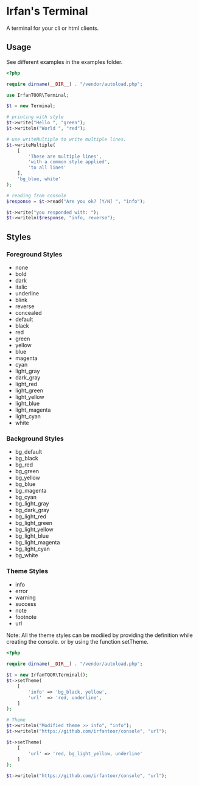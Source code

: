 # Irfan's Terminal

A terminal for your cli or html clients.

## Usage

See different examples in the examples folder.

```php
<?php

require dirname(__DIR__) . "/vendor/autoload.php";

use IrfanTOOR\Terminal;

$t = new Terminal;

# printing with style
$t->write("Hello ", "green");
$t->writeln("World ", "red");

# use writeMultiple to write multiple lines.
$t->writeMultiple(
    [
        'These are multiple lines',
        'with a common style applied',
        'to all lines'
    ], 
    'bg_blue, white'
);

# reading from console
$response = $t->read("Are you ok? [Y/N] ", "info");

$t->write("you responded with: ");
$t->writeln($response, "info, reverse");
```

## Styles

### Foreground Styles
 - none
 - bold
 - dark
 - italic
 - underline
 - blink
 - reverse
 - concealed
 - default
 - black
 - red
 - green
 - yellow
 - blue
 - magenta
 - cyan
 - light_gray
 - dark_gray
 - light_red
 - light_green
 - light_yellow
 - light_blue
 - light_magenta
 - light_cyan
 - white

### Background Styles
 - bg_default
 - bg_black
 - bg_red
 - bg_green
 - bg_yellow
 - bg_blue
 - bg_magenta
 - bg_cyan
 - bg_light_gray
 - bg_dark_gray
 - bg_light_red
 - bg_light_green
 - bg_light_yellow
 - bg_light_blue
 - bg_light_magenta
 - bg_light_cyan
 - bg_white

### Theme Styles
 - info
 - error
 - warning
 - success
 - note
 - footnote
 - url

Note: All the theme styles can be modiied by providing the definition while creating the console.
or by using the function setTheme.

```php
<?php
 
require dirname(__DIR__) . "/vendor/autoload.php";

$t = new IrfanTOOR\Terminal();
$t->setTheme(
    [
        'info' => 'bg_black, yellow',
        'url'  => 'red, underline',
    ]
);

# Theme
$t->writeln("Modified theme >> info", "info");
$t->writeln("https://github.com/irfantoor/console", "url");

$t->setTheme(
    [
        'url' => 'red, bg_light_yellow, underline'
    ]
);

$t->writeln("https://github.com/irfantoor/console", "url");
```
